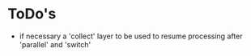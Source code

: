 ToDo's
======

- if necessary a 'collect' layer to be used to resume processing after 'parallel' and 'switch'
